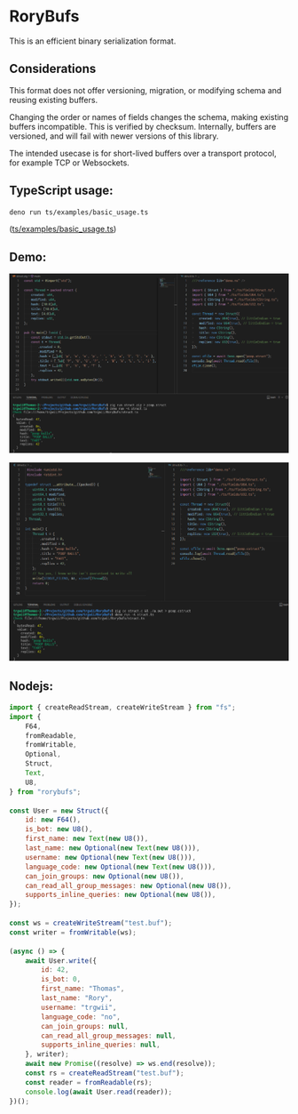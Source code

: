 # RoryBufs

This is an efficient binary serialization format.

## Considerations

This format does not offer versioning, migration, or modifying schema and
reusing existing buffers.

Changing the order or names of fields changes the schema, making existing
buffers incompatible. This is verified by checksum. Internally, buffers are
versioned, and will fail with newer versions of this library.

The intended usecase is for short-lived buffers over a transport protocol, for
example TCP or Websockets.

## TypeScript usage:

```sh
deno run ts/examples/basic_usage.ts
```

([ts/examples/basic_usage.ts](ts/examples/basic_usage.ts))

## Demo:

![](assets/Reading_Zig_struct.png)

![](assets/Reading_C_struct.png)

## Nodejs:

```js
import { createReadStream, createWriteStream } from "fs";
import {
	F64,
	fromReadable,
	fromWritable,
	Optional,
	Struct,
	Text,
	U8,
} from "rorybufs";

const User = new Struct({
	id: new F64(),
	is_bot: new U8(),
	first_name: new Text(new U8()),
	last_name: new Optional(new Text(new U8())),
	username: new Optional(new Text(new U8())),
	language_code: new Optional(new Text(new U8())),
	can_join_groups: new Optional(new U8()),
	can_read_all_group_messages: new Optional(new U8()),
	supports_inline_queries: new Optional(new U8()),
});

const ws = createWriteStream("test.buf");
const writer = fromWritable(ws);

(async () => {
	await User.write({
		id: 42,
		is_bot: 0,
		first_name: "Thomas",
		last_name: "Rory",
		username: "trgwii",
		language_code: "no",
		can_join_groups: null,
		can_read_all_group_messages: null,
		supports_inline_queries: null,
	}, writer);
	await new Promise((resolve) => ws.end(resolve));
	const rs = createReadStream("test.buf");
	const reader = fromReadable(rs);
	console.log(await User.read(reader));
})();
```
